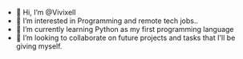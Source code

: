 - 👋 Hi, I’m @Vivixell
- 👀 I’m interested in Programming and remote tech jobs..
- 🌱 I’m currently learning Python as my first programming language 
- 💞️ I’m looking to collaborate on future projects and tasks that I'll be giving myself.


<!---
Vivixell/Vivixell is a ✨ special ✨ repository because its `README.md` (this file) appears on your GitHub profile.
You can click the Preview link to take a look at your changes.
--->
